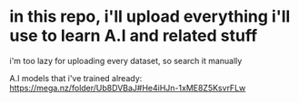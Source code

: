 # in this repo, i'll upload everything i'll use to learn A.I and related stuff

i'm too lazy for uploading every dataset, so search it manually

A.I models that i've trained already: https://mega.nz/folder/Ub8DVBaJ#He4iHJn-1xME8Z5KsvrFLw
